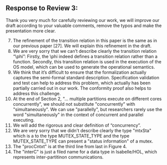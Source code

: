 ## Response to Review 3:

Thank you very much for carefully reviewing our work, we will improve our draft according to your valuable comments, remove the typos and make the presentation more clear. 


7.	The refinement of the transition relation in this paper is the same as in our previous paper [27]. We will explain this refinement in the draft. 
8.	We are very sorry that we can’t describe clearly the transition relation “\phi”: Firstly, the \phi indeed defines a transition relation rather than a function. Secondly, this transition relation is used in the execution of the OS model, which can be used to generate the operational semantics.
9.	We think that it’s difficult to ensure that the formalization actually captures the semi-formal standard description. Specification validation and test can help to address this problem, which actually has been partially carried out in our work. The conformity proof also helps to address this challenge. 
10.	At the end of Section 2, "... multiple partitions execute on different cores concurrently", we should not substitute "concurrently" with "simultaneously". We can use "parallelly", but researchers rarely use the word "simultaneously" in the context of concurrent and parallel executing.
11.	We will add the rigorous and clear definition of “concurrency”.
12.	We are very sorry that we didn't describe clearly the type "mtxSta" which is a to the type MUTEX_STATE_TYPE and the type MUTEX_STATE_TYPE can present a "status information" of a mutex.
13.	The "procCntxt" is at the third line from last in Figure 4.
14.	The "interC" is just a filed name for a data type in Isabelle/HOL, which represents inter-partitinon communications.


